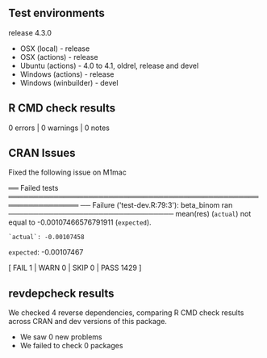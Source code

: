 ## Test environments

release 4.3.0

* OSX (local) - release
* OSX (actions) - release
* Ubuntu (actions) - 4.0 to 4.1, oldrel, release and devel
* Windows (actions) - release
* Windows (winbuilder) - devel

## R CMD check results

0 errors | 0 warnings | 0 notes

## CRAN Issues

Fixed the following issue on M1mac

  ══ Failed tests ════════════════════════════════════════════════════════════════
  ── Failure ('test-dev.R:79:3'): beta_binom ran ─────────────────────────────────
  mean(res) (`actual`) not equal to -0.00107466576791911 (`expected`).
  
    `actual`: -0.00107458
  `expected`: -0.00107467
  
  [ FAIL 1 | WARN 0 | SKIP 0 | PASS 1429 ]
  

## revdepcheck results

We checked 4 reverse dependencies, comparing R CMD check results across CRAN and dev versions of this package.

 * We saw 0 new problems
 * We failed to check 0 packages
